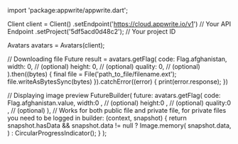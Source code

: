 import 'package:appwrite/appwrite.dart';

Client client = Client()
  .setEndpoint('https://cloud.appwrite.io/v1') // Your API Endpoint
  .setProject('5df5acd0d48c2'); // Your project ID

Avatars avatars = Avatars(client);

// Downloading file
Future result = avatars.getFlag(
  code: Flag.afghanistan,
  width: 0, // (optional)
  height: 0, // (optional)
  quality: 0, // (optional)
).then((bytes) {
  final file = File('path_to_file/filename.ext');
  file.writeAsBytesSync(bytes)
}).catchError((error) {
    print(error.response);
})

// Displaying image preview
FutureBuilder(
  future: avatars.getFlag(
  code: Flag.afghanistan.value,
  width:0 , // (optional)
  height:0 , // (optional)
  quality:0 , // (optional)
), // Works for both public file and private file, for private files you need to be logged in
  builder: (context, snapshot) {
    return snapshot.hasData && snapshot.data != null
      ? Image.memory(
          snapshot.data,
        )
      : CircularProgressIndicator();
  }
);
